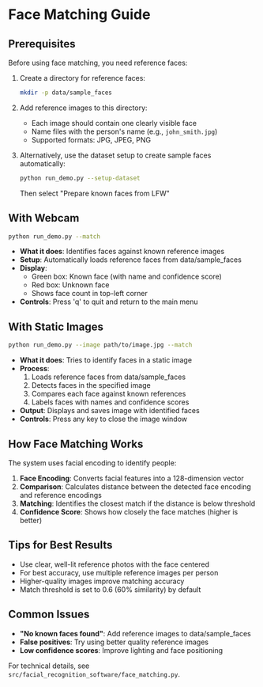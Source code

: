 # Face Matching Guide

## Prerequisites

Before using face matching, you need reference faces:

1. Create a directory for reference faces:
   ```bash
   mkdir -p data/sample_faces
   ```

2. Add reference images to this directory:
   - Each image should contain one clearly visible face
   - Name files with the person's name (e.g., `john_smith.jpg`)
   - Supported formats: JPG, JPEG, PNG

3. Alternatively, use the dataset setup to create sample faces automatically:
   ```bash
   python run_demo.py --setup-dataset
   ```
   Then select "Prepare known faces from LFW"

## With Webcam
```bash
python run_demo.py --match
```

- **What it does**: Identifies faces against known reference images
- **Setup**: Automatically loads reference faces from data/sample_faces
- **Display**:
  - Green box: Known face (with name and confidence score)
  - Red box: Unknown face
  - Shows face count in top-left corner
- **Controls**: Press 'q' to quit and return to the main menu

## With Static Images
```bash
python run_demo.py --image path/to/image.jpg --match
```

- **What it does**: Tries to identify faces in a static image
- **Process**:
  1. Loads reference faces from data/sample_faces
  2. Detects faces in the specified image
  3. Compares each face against known references
  4. Labels faces with names and confidence scores
- **Output**: Displays and saves image with identified faces
- **Controls**: Press any key to close the image window

## How Face Matching Works

The system uses facial encoding to identify people:

1. **Face Encoding**: Converts facial features into a 128-dimension vector
2. **Comparison**: Calculates distance between the detected face encoding and reference encodings
3. **Matching**: Identifies the closest match if the distance is below threshold
4. **Confidence Score**: Shows how closely the face matches (higher is better)

## Tips for Best Results

- Use clear, well-lit reference photos with the face centered
- For best accuracy, use multiple reference images per person
- Higher-quality images improve matching accuracy
- Match threshold is set to 0.6 (60% similarity) by default

## Common Issues

- **"No known faces found"**: Add reference images to data/sample_faces
- **False positives**: Try using better quality reference images
- **Low confidence scores**: Improve lighting and face positioning

For technical details, see `src/facial_recognition_software/face_matching.py`.
